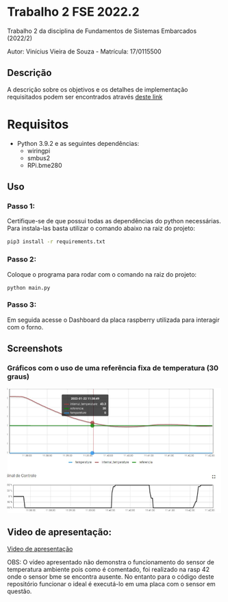 # Trabalho 2 FSE 2022.2
Trabalho 2 da disciplina de Fundamentos de Sistemas Embarcados (2022/2)

Autor: Vinícius Vieira de Souza - Matrícula: 17/0115500

## Descrição
A descrição sobre os objetivos e os detalhes de implementação requisitados podem ser encontrados através [deste link](https://gitlab.com/fse_fga/trabalhos-2022_2/trabalho-2-2022-2)

# Requisitos
- Python 3.9.2 e as seguintes dependências:
  - wiringpi
  - smbus2
  - RPi.bme280

## Uso
### Passo 1:
Certifique-se de que possui todas as dependências do python necessárias. Para instala-las basta utilizar o comando abaixo na raiz do projeto:
```sh
pip3 install -r requirements.txt
```
### Passo 2:
Coloque o programa para rodar com o comando na raiz do projeto:
```
python main.py
```
### Passo 3:
Em seguida acesse o Dashboard da placa raspberry utilizada para interagir com o forno.

## Screenshots
### Gráficos com o uso de uma referência fixa de temperatura (30 graus)

<img src="assets/teste_referencia_fixa.png" width="500px"/>


## Video de apresentação:
<a href="https://youtu.be/vFwdDArBs58" title="Apresentação FSE">Video de apresentação</a>

OBS: O vídeo apresentado não demonstra o funcionamento do sensor de temperatura ambiente pois como é comentado, foi realizado na rasp 42 onde o sensor bme se encontra ausente. No entanto para o código deste repositório funcionar o ideal é executá-lo em uma placa com o sensor em questão.